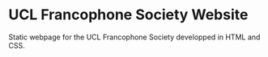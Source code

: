 # UCL Francophone Society Website

Static webpage for the UCL Francophone Society developped in HTML and CSS.
